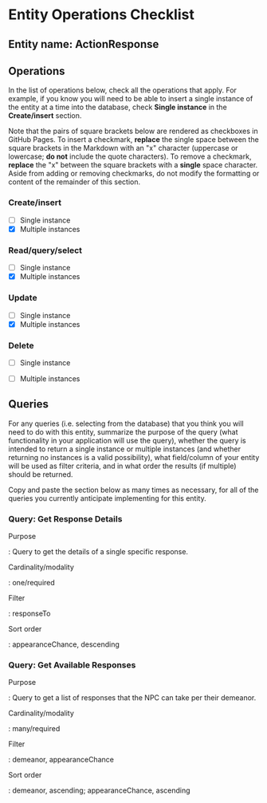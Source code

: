 # Entity Operations Checklist

## Entity name: ActionResponse

## Operations

In the list of operations below, check all the operations that apply. For example, if you know you will need to be able to insert a single instance of the entity at a time into the database, check **Single instance** in the **Create/insert** section.

Note that the pairs of square brackets below are rendered as checkboxes in GitHub Pages. To insert a checkmark, **replace** the single space between the square brackets in the Markdown with an "x" character (uppercase or lowercase; **do not** include the quote characters). To remove a checkmark, **replace** the "x" between the square brackets with a **single** space character. Aside from adding or removing checkmarks, do not modify the formatting or content of the remainder of this section.

### Create/insert
    
* [ ] Single instance 
* [x] Multiple instances 
    
### Read/query/select

* [ ] Single instance 
* [x] Multiple instances 

### Update

* [ ] Single instance 
* [x] Multiple instances 

### Delete

* [ ] Single instance 
* [ ] Multiple instances 


## Queries

For any queries (i.e. selecting from the database) that you think you will need to do with this entity, summarize the purpose of the query (what functionality in your application will use the query), whether the query is intended to return a single instance or multiple instances (and whether returning no instances is a valid possibility), what field/column of your entity will be used as filter criteria, and in what order the results (if multiple) should be returned.

Copy and paste the section below as many times as necessary, for all of the queries you currently anticipate implementing for this entity.

### Query: Get Response Details

Purpose

: Query to get the details of a single specific response.

Cardinality/modality

: one/required
 
Filter

: responseTo
 
Sort order

: appearanceChance, descending

### Query: Get Available Responses

Purpose

: Query to get a list of responses that the NPC can take per their demeanor.

Cardinality/modality

: many/required
 
Filter

: demeanor, appearanceChance
 
Sort order

: demeanor, ascending; appearanceChance, ascending